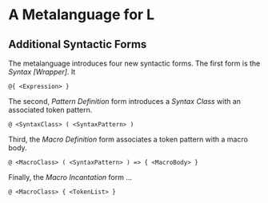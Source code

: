 # A Metalanguage for L

## Additional Syntactic Forms

The metalanguage introduces four new syntactic forms.
The first form is the *Syntax [Wrapper]*. It

```
@{ <Expression> }
```

The second, *Pattern Definition* form introduces a *Syntax Class* with an
associated token pattern.

```
@ <SyntaxClass> ( <SyntaxPattern> )
```

Third, the *Macro Definition* form associates a token pattern with a macro body.

```
@ <MacroClass> ( <SyntaxPattern> ) => { <MacroBody> }
```

Finally, the *Macro Incantation* form ...

```
@ <MacroClass> { <TokenList> }
```
